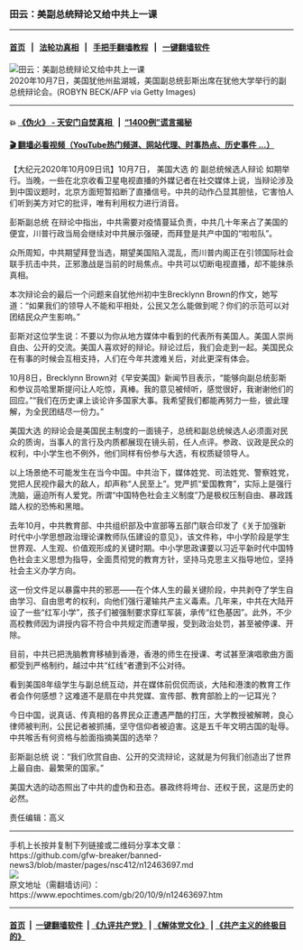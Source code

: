 ### 田云：美副总统辩论又给中共上一课
------------------------

#### [首页](https://github.com/gfw-breaker/banned-news3/blob/master/README.md) &nbsp;&nbsp;|&nbsp;&nbsp; [法轮功真相](https://github.com/begood0513/basic/blob/master/README.md)  &nbsp;&nbsp;|&nbsp;&nbsp; [手把手翻墙教程](https://github.com/gfw-breaker/guides/wiki)  &nbsp;&nbsp;|&nbsp;&nbsp; [一键翻墙软件](https://github.com/gfw-breaker/nogfw/blob/master/README.md)  



<div><img alt="田云：美副总统辩论又给中共上一课" class="attachment-djy_600_400 size-djy_600_400 wp-post-image" src="https://i.epochtimes.com/assets/uploads/2020/10/GettyImages-1228948840-600x400.jpg"/>
<div class="caption">
 2020年10月7日，美国犹他州盐湖城，美国副总统彭斯出席在犹他大学举行的副总统辩论会。(ROBYN BECK/AFP via Getty Images)
</div></div><hr/>

#### 💥 [《伪火》 - 天安门自焚真相 ](http://158.247.195.190:10000/videos/blog/weihuo.html)&nbsp; |&nbsp; [“1400例”谎言揭秘  ](http://158.247.195.190:10000/videos/blog/jiexi1400.html)

#### [ 🎬  翻墙必看视频（YouTube热门频道、网站代理、时事热点、历史事件 ...）](https://github.com/gfw-breaker/links/blob/master/banned.md)

<div><p>
 【大纪元2020年10月09日讯】10月7日，
 <ok href="https://www.epochtimes.com/gb/tag/%E7%BE%8E%E5%9B%BD%E5%A4%A7%E9%80%89.html">
  美国大选
 </ok>
 的
 <ok href="https://www.epochtimes.com/gb/tag/%E5%89%AF%E6%80%BB%E7%BB%9F%E5%80%99%E9%80%89%E4%BA%BA%E8%BE%A9%E8%AE%BA.html">
  副总统候选人辩论
 </ok>
 如期举行。当晚，一些在北京收看卫星电视直播的外媒记者在社交媒体上说，当辩论涉及到中国议题时，北京方面短暂掐断了直播信号。中共的动作凸显其胆怯，它害怕人们听到美方对它的批评，唯有利用权力进行消音。
</p>
<p>
 <ok href="https://www.epochtimes.com/gb/tag/%E5%BD%AD%E6%96%AF%E5%89%AF%E6%80%BB%E7%BB%9F.html">
  彭斯副总统
 </ok>
 在辩论中指出，中共需要对疫情蔓延负责，中共几十年来占了美国的便宜，川普行政当局会继续对中共展示强硬，而拜登是共产中国的“啦啦队”。
</p>
<p>
 众所周知，中共期望拜登当选，期望美国陷入混乱，而川普内阁正在引领国际社会联手抗击中共，正邪激战是当前的时局焦点。中共可以切断电视直播，却不能抹杀真相。
</p>
<p>
 本次辩论会的最后一个问题来自犹他州初中生Brecklynn Brown的作文，她写道：“如果我们的领导人不能和平相处，公民又怎么能做到呢？你们的示范可以对团结民众产生影响。”
</p>
<p>
 彭斯对这位学生说：不要以为你从地方媒体中看到的代表所有美国人。美国人崇尚自由、公开的交流。美国人喜欢好的辩论。辩论过后，我们会走到一起。美国民众在有事的时候会互相支持，人们在今年共渡难关后，对此更深有体会。
</p>
<p>
 10月8日，Brecklynn Brown对《早安美国》新闻节目表示，“能够向副总统彭斯和参议员哈里斯提问让人吃惊，真棒。我的意见被倾听，感觉很好，我谢谢他们的回应。”“我们在历史课上谈论许多国家大事。我希望我们都能再努力一些，彼此理解，为全民团结尽一份力。”
</p>
<p>
 <ok href="https://www.epochtimes.com/gb/tag/%E7%BE%8E%E5%9B%BD%E5%A4%A7%E9%80%89.html">
  美国大选
 </ok>
 的辩论会是美国民主制度的一面镜子，总统和副总统候选人必须面对民众的质询，当事人的言行及内质都展现在镜头前，任人点评。参政、议政是民众的权利，中小学生也不例外，他们同样有份参与大选，有权质疑领导人。
</p>
<p>
 以上场景绝不可能发生在当今中国。中共治下，媒体姓党、司法姓党、警察姓党，党把人民视作最大的敌人，却声称“人民至上”。党严抓“爱国教育”，实际上是强行洗脑，逼迫所有人爱党。所谓“中国特色社会主义制度”乃是极权压制自由、暴政践踏人权的恐怖和黑暗。
</p>
<p>
 去年10月，中共教育部、中共组织部及中宣部等五部门联合印发了《关于加强新时代中小学思想政治理论课教师队伍建设的意见》，该文件称，中小学阶段是学生世界观、人生观、价值观形成的关键时期。中小学思政课要以习近平新时代中国特色社会主义思想为指导，全面贯彻党的教育方针，坚持马克思主义指导地位，坚持社会主义办学方向。
</p>
<p>
 这一份文件足以暴露中共的邪恶——在个体人生的最关键阶段，中共剥夺了学生自由学习、自由思考的权利，向他们强行灌输共产主义毒素。几年来，中共在大陆开设了一些“红军小学”，孩子们被强制要求穿红军装，承传“红色基因”。此外，不少高校教师因为讲授内容不符合中共规定而遭举报，受到政治处罚，甚至被停课、开除。
</p>
<p>
 目前，中共已把洗脑教育移植到香港，香港的师生在授课、考试甚至演唱歌曲方面都受到严格制约，越过中共“红线“者遭到不公对待。
</p>
<p>
 看到美国8年级学生与副总统互动，并在媒体前侃侃而谈，大陆和港澳的教育工作者会作何感想？这难道不是扇在中共党媒、宣传部、教育部脸上的一记耳光？
</p>
<p>
 今日中国，说真话、传真相的各界民众正遭遇严酷的打压，大学教授被解聘，良心律师被判刑，公民记者被抓捕，坚守信仰者被迫害。这是五千年文明古国的耻辱。中共喉舌有何资格与脸面指摘美国的选举？
</p>
<p>
 <ok href="https://www.epochtimes.com/gb/tag/%E5%BD%AD%E6%96%AF%E5%89%AF%E6%80%BB%E7%BB%9F.html">
  彭斯副总统
 </ok>
 说：“我们欣赏自由、公开的交流辩论，这就是为何我们创造出了世界上最自由、最繁荣的国家。”
</p>
<p>
 美国大选的动态照出了中共的虚伪和丑态。暴政终将垮台、还权于民，这是历史的必然。
</p>
<p>
 责任编辑：高义
</p>
</div>
<hr/>
手机上长按并复制下列链接或二维码分享本文章：<br/>
https://github.com/gfw-breaker/banned-news3/blob/master/pages/nsc412/n12463697.md <br/>
<a href='https://github.com/gfw-breaker/banned-news3/blob/master/pages/nsc412/n12463697.md'><img src='https://github.com/gfw-breaker/banned-news3/blob/master/pages/nsc412/n12463697.md.png'/></a> <br/>
原文地址（需翻墙访问）：https://www.epochtimes.com/gb/20/10/9/n12463697.htm


------------------------
#### [首页](https://github.com/gfw-breaker/banned-news3/blob/master/README.md) &nbsp;|&nbsp; [一键翻墙软件](https://github.com/gfw-breaker/nogfw/blob/master/README.md) &nbsp;| [《九评共产党》](https://github.com/gfw-breaker/9ping.md/blob/master/README.md#九评之一评共产党是什么) | [《解体党文化》](https://github.com/gfw-breaker/jtdwh.md/blob/master/README.md) | [《共产主义的终极目的》](https://github.com/gfw-breaker/gczydzjmd.md/blob/master/README.md)


<img src='http://gfw-breaker.win/banned-news3/pages/nsc412/n12463697.md' width='0px' height='0px'/>